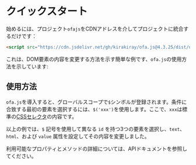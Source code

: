 <template is="exm-article">
<a href="../../publics/examples/set-props.html" preview></a>
</template>

# クイックスタート

始めるには、プロジェクト`ofajs`をCDNアドレスを介してプロジェクトに統合するだけです：

```html
<script src="https://cdn.jsdelivr.net/gh/kirakiray/ofa.js@4.3.25/dist/ofa.js"></script>
```

これは、DOM要素の内容を変更する方法を示す簡単な例です、`ofa.js`の使用方法を示しています: 

## 使用方法

`ofa.js`を導入すると、グローバルスコープで`$`シンボルが登録されます。条件に合致する最初の要素を選択するには、`$('xxx')`を使用します。ここで、`xxx`は標準の[CSSセレクタ](https://developer.mozilla.org/en-US/docs/Web/CSS/CSS_selectors)の内容です。

以上の例では、`$` 記号を使用して異なる `id` を持つ3つの要素を選択し、`text`、`html`、および `value` 属性を設定してその内容を変更しました。

利用可能なプロパティとメソッドの詳細については、APIドキュメントを参照してください。